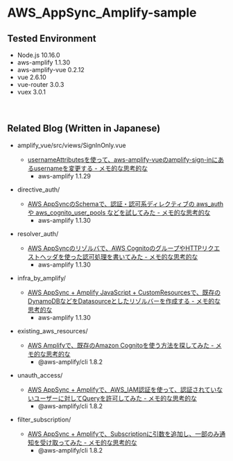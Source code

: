 # AWS_AppSync_Amplify-sample


## Tested Environment

- Node.js 10.16.0
- aws-amplify 1.1.30
- aws-amplify-vue 0.2.12
- vue 2.6.10
- vue-router 3.0.3
- vuex 3.0.1

　  

## Related Blog (Written in Japanese)

- amplify_vue/src/views/SignInOnly.vue
  - [usernameAttributesを使って、aws-amplify-vueのamplify-sign-inにあるusernameを変更する - メモ的な思考的な](https://thinkami.hatenablog.com/entry/2019/07/06/231958)
    - aws-amplify 1.1.29
  
- directive_auth/
  - [AWS AppSyncのSchemaで、認証・認可系ディレクティブの aws_auth や aws_cognito_user_pools などを試してみた - メモ的な思考的な](https://thinkami.hatenablog.com/entry/2019/07/11/235535)
    - aws-amplify 1.1.30
    
- resolver_auth/
  - [AWS AppSyncのリゾルバで、AWS CognitoのグループやHTTPリクエストヘッダを使った認可処理を書いてみた - メモ的な思考的な](https://thinkami.hatenablog.com/entry/2019/07/14/215622)
    - aws-amplify 1.1.30
    
- infra_by_amplify/
  - [AWS AppSync + Amplify JavaScript + CustomResourcesで、既存のDynamoDBなどをDatasourceとしたリゾルバーを作成する - メモ的な思考的な](https://thinkami.hatenablog.com/entry/2019/07/15/201356)
    - aws-amplify 1.1.30
    
- existing_aws_resources/
  - [AWS Amplifyで、既存のAmazon Cognitoを使う方法を探してみた - メモ的な思考的な](https://thinkami.hatenablog.com/entry/2019/07/18/074257)
    - @aws-amplify/cli 1.8.2

- unauth_access/
  - [AWS AppSync + Amplifyで、AWS_IAM認証を使って、認証されていないユーザーに対してQueryを許可してみた - メモ的な思考的な](https://thinkami.hatenablog.com/entry/2019/07/21/120653)
    - @aws-amplify/cli 1.8.2
    
- filter_subscription/
  - [AWS AppSync + Amplifyで、Subscriptionに引数を追加し、一部のみ通知を受け取ってみた - メモ的な思考的な](https://thinkami.hatenablog.com/entry/2019/07/22/062759)
    - @aws-amplify/cli 1.8.2